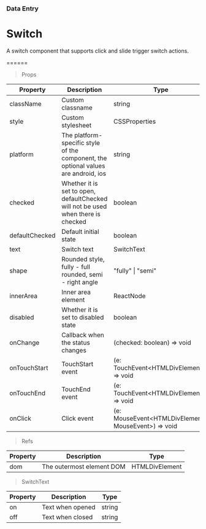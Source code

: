 ### Data Entry

# Switch

A switch component that supports click and slide trigger switch actions.

======

> Props

|Property|Description|Type|DefaultValue|
|----------|-------------|------|------|
|className|Custom classname|string|-|
|style|Custom stylesheet|CSSProperties|-|
|platform|The platform\-specific style of the component, the optional values are android, ios|string|Follow the current system|
|checked|Whether it is set to open, defaultChecked will not be used when there is checked|boolean|-|
|defaultChecked|Default initial state|boolean|false|
|text|Switch text|SwitchText|-|
|shape|Rounded style, fully \- full rounded, semi \- right angle|"fully" \| "semi"|"fully"|
|innerArea|Inner area element|ReactNode|-|
|disabled|Whether it is set to disabled state|boolean|false|
|onChange|Callback when the status changes|(checked: boolean) =\> void|-|
|onTouchStart|TouchStart event|(e: TouchEvent\<HTMLDivElement\>) =\> void|-|
|onTouchEnd|TouchEnd event|(e: TouchEvent\<HTMLDivElement\>) =\> void|-|
|onClick|Click event|(e: MouseEvent\<HTMLDivElement, MouseEvent\>) =\> void|-|

> Refs

|Property|Description|Type|
|----------|-------------|------|
|dom|The outermost element DOM|HTMLDivElement|

> SwitchText

|Property|Description|Type|
|----------|-------------|------|
|on|Text when opened|string|
|off|Text when closed|string|
